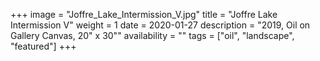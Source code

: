 +++
image = "Joffre_Lake_Intermission_V.jpg"
title = "Joffre Lake Intermission V"
weight = 1
date = 2020-01-27
description = "2019, Oil on Gallery Canvas, 20\" x 30\""
availability = ""
tags = ["oil", "landscape", "featured"]
+++